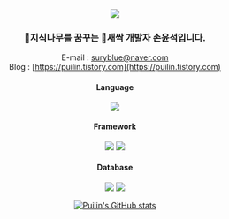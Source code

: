 <div align="center">
  <img src="https://capsule-render.vercel.app/api?type=egg&color=CEECF5&height=150&section=header"/>
  
  ### 🌳지식나무를 꿈꾸는 🌱새싹 개발자 손윤석입니다.

  E-mail : suryblue@naver.com<br>
  Blog : [https://puilin.tistory.com](https://puilin.tistory.com)

  #### Language
  <img src="https://img.shields.io/badge/Python-3776AB?style=for-the-badge&logo=python&logoColor=white">

  #### Framework
  <img src="https://img.shields.io/badge/Django-092E20?style=for-the-badge&logo=django&logoColor=white">
  <img src="https://img.shields.io/badge/Django%20REST%20Framework-092E20?style=for-the-badge&logo=django&logoColor=white">

  #### Database
  <img src="https://img.shields.io/badge/MySQL-4479A1?style=for-the-badge&logo=mysql&logoColor=white">
  <img src="https://img.shields.io/badge/mongoDB-47A248?style=for-the-badge&logo=mongodb&logoColor=white">
  
  [![Puilin's GitHub stats](https://github-readme-stats.vercel.app/api?username=Puilin&count_private=true&show_icons=true)](https://github.com/anuraghazra/github-readme-stats)
</div>

<!--
**Puilin/Puilin** is a ✨ _special_ ✨ repository because its `README.md` (this file) appears on your GitHub profile.

Here are some ideas to get you started:

- 🔭 I’m currently working on ...
- 🌱 I’m currently learning ...
- 👯 I’m looking to collaborate on ...
- 🤔 I’m looking for help with ...
- 💬 Ask me about ...
- 📫 How to reach me: ...
- 😄 Pronouns: ...
- ⚡ Fun fact: ...
-->
